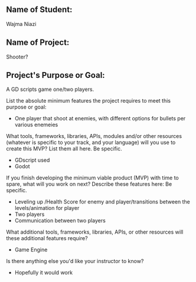 ## Name of Student:

Wajma Niazi

## Name of Project:

Shooter?

## Project's Purpose or Goal:

A GD scripts game one/two players.

List the absolute minimum features the project requires to meet this purpose or goal:

- One player that shoot at enemies, with different options for bullets per various enemeies

What tools, frameworks, libraries, APIs, modules and/or other resources (whatever is specific to your track, and your language) will you use to create this MVP? List them all here. Be specific.

- GDscript used
- Godot

If you finish developing the minimum viable product (MVP) with time to spare, what will you work on next? Describe these features here: Be specific.

- Leveling up /Health Score for enemy and player/transitions between the levels/animation for player
- Two players
- Communication between two players

What additional tools, frameworks, libraries, APIs, or other resources will these additional features require?

- Game Engine

Is there anything else you'd like your instructor to know?

- Hopefully it would work
